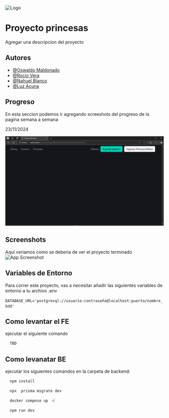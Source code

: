 
![Logo](https://e7.pngegg.com/pngimages/367/435/png-clipart-rapunzel-minnie-mouse-disney-princess-the-walt-disney-company-minnie-mouse-child-text.png)


# Proyecto princesas

Agregar una descripcion del proyecto


## Autores

- [@Oswaldo Maldonado](https://www.github.com/oswald1511)
- [@Rocio Vera](https://www.github.com/Rocio-Elizabeth-Vera)
- [@Nahuel Blanco](https://www.github.com/nahuelemi)
- [@Luz Acuna](https://github.com/Luz21Anto)


## Progreso

En esta seccion podemos ir agregando screeshots del progreso de la pagina semana a semana

23/11/2024

<img src="./Frontend/assets/screenshots/23-11-2024.png" alt="23/11/2024" width="700"/>

## Screenshots
Aqui veriamos como se deberia de ver el proyecto terminado
![App Screenshot](https://via.placeholder.com/468x300?text=App+Screenshot+Here)


## Variables de Entorno

Para correr este proyecto, vas a necesitar añadir las siguientes variables de entorno a tu archivo .env

`DATABASE_URL='postgresql://usuario:contraseña@localhost:puerto/nombre_bdd'
`

## Como levantar el FE

ejecutar el siguiente comando 
```bash
  TBD
```


## Como levanatar BE

ejecutar los siguientes comandos en la carpeta de backend: 
```bash
  npm install
```
```bash
  npx  prisma migrate dev
```
```bash
  docker compose up -d
```
```bash
  npm run dev
```

